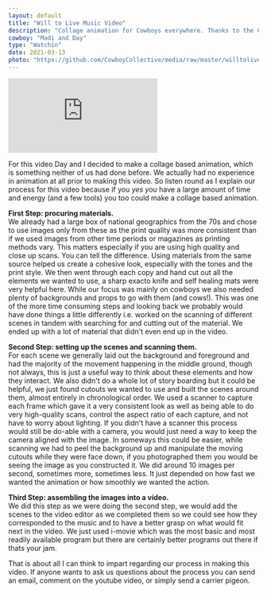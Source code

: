```yaml
---
layout: default
title: "Will to Live Music Video"
description: "Collage animation for Cowboys everywhere. Thanks to the Cowboy Collective and viewers like you. :)"
cowboy: "Madi and Day"
type: "Watchin"
date: 2021-03-13
photo: "https://github.com/CowboyCollective/media/raw/master/willtolive.png"
---
```

<iframe src="https://www.youtube.com/embed/VB9rWrogn6w" id="youtube" frameborder="0" webkitallowfullscreen="true" mozallowfullscreen="true" allowfullscreen></iframe>

For this video Day and I decided to make a collage based animation, which is something neither of us had done before. We actually had no experience in animation at all prior to making this video. So listen round as I explain our process for this video because if you *yes you* have a large amount of time and energy (and a few tools) you too could make a collage based animation.

<b>First Step: procuring materials.</b><br>
We already had a large box of national geographics from the 70s and chose to use images only from these as the print quality was more consistent than if we used images from other time periods or magazines as printing methods vary. This matters especially if you are using high quality and close up scans. You can tell the difference. Using materials from the same source helped us create a cohesive look, especially with the tones and the print style.
We then went through each copy and hand cut out all the elements we wanted to use, a sharp exacto knife and self healing mats were very helpful here.
While our focus was mainly on cowboys we also needed plenty of backgrounds and props to go with them (and cows!). This was one of the more time consuming steps and looking back we probably would have done things a little differently i.e. worked on the scanning of different scenes in tandem with searching for and cutting out of the material. We ended up with a lot of material that didn't even end up in the video.

<b>Second Step: setting up the scenes and scanning them.</b><br>
 For each scene we generally laid out the background and foreground and had the majority of the movement happening in the middle ground, though not always, this is just a useful way to think about these elements and how they interact. We also didn't do a whole lot of story boarding but it could be helpful, we just found cutouts we wanted to use and built the scenes around them, almost entirely in chronological order.  We used a scanner to capture each frame which gave it a very consistent look as well as being able to do very high-quality scans, control the aspect ratio of each capture, and not have to worry about lighting. If you didn't have a scanner this process would still be do-able with a camera, you would just need a way to keep the camera aligned with the image. In someways this could be easier, while scanning we had to peel the background up and manipulate the moving cutouts while they were face down, if you photographed them you would be seeing the image as you constructed it. We did around 10 images per second, sometimes more, sometimes less. It just depended on how fast we wanted the animation or how smoothly we wanted the action.

<b>Third Step: assembling the images into a video.</b><br>
We did this step as we were doing the second step, we would add the scenes to the video editor as we completed them so we could see how they corresponded to the music and to have a better grasp on what would fit next in the video. We just used i-movie which was the most basic and most readily available program but there are certainly better programs out there if thats your jam.

That is about all I can think to impart regarding our process in making this video. If anyone wants to ask us questions about the process you can send an email, comment on the youtube video, or simply send a carrier pigeon.
